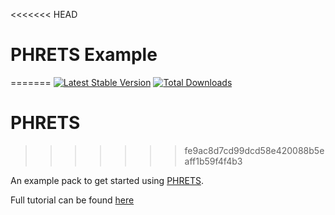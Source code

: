 <<<<<<< HEAD
# PHRETS Example
=======
[![Latest Stable Version](https://poser.pugx.org/troydavisson/PHRETS/v/stable.png)](https://packagist.org/packages/troydavisson/PHRETS)
[![Total Downloads](https://poser.pugx.org/troydavisson/PHRETS/downloads.png)](https://packagist.org/packages/troydavisson/PHRETS)


# PHRETS
>>>>>>> fe9ac8d7cd99dcd58e420088b5eaff1b59f4f4b3

An example pack to get started using [PHRETS](https://github.com/troydavisson/PHRETS).

Full tutorial can be found [here](http://dangodesign.net/2013/01/getting-started-with-rets-for-php/)
